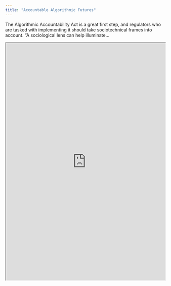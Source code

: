 ```yaml
---
title: "Accountable Algorithmic Futures"
---
```


The Algorithmic Accountability Act is a great first step, and regulators who are tasked with implementing it should take sociotechnical frames into account. “A sociological lens can help illuminate...

<iframe height="750" width="100%" src="https://ewelton.github.io/ktest/wiki.html#Accountable%20Algorithmic%20Futures"></iframe>
